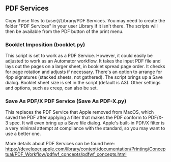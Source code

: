 ## PDF Services

Copy these files to {user}/Library/PDF Services. You may need to create the folder "PDF Services" in your user Library if it isn't there. The scripts will then be available from the PDF button of the print menu.


### Booklet Imposition (booklet.py)
This script is set to work as a PDF Service. However, it could easily be adjusted to work as an Automator workflow. It takes the input PDF file and lays out the pages on a larger sheet, in booklet spread page order. It checks for page rotation and adjusts if necessary. There's an option to arrange for 4pp signatures (stacked sheets, not gathered). The script brings up a Save dialog.
Booklet sheet size is set in the script (default is A3). Other settings and options, such as creep, can also be set.

### Save As PDF/X PDF Service (Save As PDF-X.py)
This replaces the PDF Service that Apple removed from MacOS, which saved the PDF after applying a filter that makes the PDF conform to PDF/X-3 spec. It will even bring up a Save file dialog. Apple's built-in PDF/X filter is a very minimal attempt at compliance with the standard, so you may want to use a better one.

More details about PDF Services can be found here:
https://developer.apple.com/library/content/documentation/Printing/Conceptual/PDF_Workflow/pdfwf_concepts/pdfwf_concepts.html
